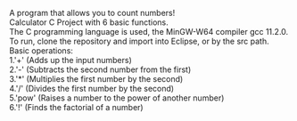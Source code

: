 A program that allows you to count numbers!\
Calculator C Project with 6 basic functions.\
The C programming language is used, the MinGW-W64 compiler gcc 11.2.0.\
To run, clone the repository and import into Eclipse, or by the src path.\
Basic operations:\
1.'+' (Adds up the input numbers)\
2.'-' (Subtracts the second number from the first)\
3.'*' (Multiplies the first number by the second)\
4.'/' (Divides the first number by the second)\
5.'pow' (Raises a number to the power of another number)\
6.'!' (Finds the factorial of a number)
